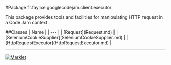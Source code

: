 #Package fr.faylixe.googlecodejam.client.executor
<p>This package provides tools and facilities for manipulating
 HTTP request in a Code Jam context.</p>
##Classes
| Name |
| --- |
| [Request](Request.md) |
| [SeleniumCookieSupplier](SeleniumCookieSupplier.md) |
| [HttpRequestExecutor](HttpRequestExecutor.md) |

---

[![Marklet](https://img.shields.io/badge/Generated%20by-Marklet-green.svg)](https://github.com/Faylixe/marklet)